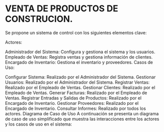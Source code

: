 # VENTA DE PRODUCTOS DE CONSTRUCION.
Se propone un sistema de control con los siguientes elementos clave:

Actores:

Administrador del Sistema: Configura y gestiona el sistema y los usuarios.
Empleado de Ventas: Registra ventas y gestiona información de clientes.
Encargado de Inventario: Gestiona el inventario y proveedores.
Casos de Uso:

Configurar Sistema: Realizado por el Administrador del Sistema.
Gestionar Usuarios: Realizado por el Administrador del Sistema.
Registrar Ventas: Realizado por el Empleado de Ventas.
Gestionar Clientes: Realizado por el Empleado de Ventas.
Generar Facturas: Realizado por el Empleado de Ventas.
Registrar Entradas y Salidas de Productos: Realizado por el Encargado de Inventario.
Gestionar Proveedores: Realizado por el Encargado de Inventario.
Consultar Informes: Realizado por todos los actores.
Diagrama de Caso de Uso
A continuación se presenta un diagrama de caso de uso simplificado que muestra las interacciones entre los actores y los casos de uso en el sistema:

